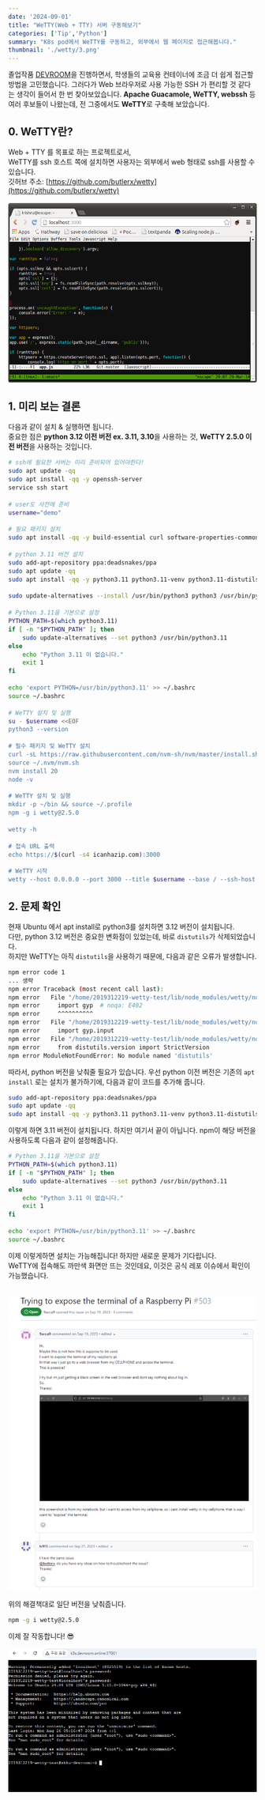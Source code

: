 ```yaml
---
date: '2024-09-01'
title: "WeTTY(Web + TTY) 서버 구동해보기"
categories: ['Tip','Python']
summary: "K8s pod에서 WeTTY를 구동하고, 외부에서 웹 페이지로 접근해봅니다."
thumbnail: './wetty/3.png'
---
```


졸업작품 [DEVROOM](https://github.com/DEVROOM-OFFICIAL)을 진행하면서, 학생들의 교육용 컨테이너에 조금 더 쉽게 접근할 방법을 고민했습니다. 그러다가 Web 브라우저로 사용 가능한 SSH 가 편리할 것 같다는 생각이 들어서 한 번 찾아보았습니다. **Apache Guacamole, WeTTY, webssh** 등 여러 후보들이 나왔는데, 전 그중에서도 **WeTTY**로 구축해 보았습니다.

## 0. WeTTY란?
Web + TTY 를 목표로 하는 프로젝트로서,  
WeTTY를 ssh 호스트 쪽에 설치하면 사용자는 외부에서 web 형태로 ssh를 사용할 수 있습니다.  
깃허브 주소: [https://github.com/butlerx/wetty](https://github.com/butlerx/wetty)
</br>  
![1](./wetty/1.png)

## 1. 미리 보는 결론

다음과 같이 설치 & 실행하면 됩니다.  
중요한 점은 **python 3.12 이전 버전 ex. 3.11, 3.10**을 사용하는 것, **WeTTY 2.5.0 이전 버전**을 사용하는 것입니다.  


```bash
# ssh에 필요한 서버는 미리 준비되어 있어야한다!
sudo apt update -qq
sudo apt install -qq -y openssh-server
service ssh start

# user도 사전에 준비
username="demo"

# 필요 패키지 설치
sudo apt install -qq -y build-essential curl software-properties-common openssh-client

# python 3.11 버전 설치
sudo add-apt-repository ppa:deadsnakes/ppa
sudo apt update -qq
sudo apt install -qq -y python3.11 python3.11-venv python3.11-distutils

sudo update-alternatives --install /usr/bin/python3 python3 /usr/bin/python3.11 1

# Python 3.11을 기본으로 설정
PYTHON_PATH=$(which python3.11)
if [ -n "$PYTHON_PATH" ]; then
    sudo update-alternatives --set python3 /usr/bin/python3.11
else
    echo "Python 3.11 이 없습니다."
    exit 1
fi

echo 'export PYTHON=/usr/bin/python3.11' >> ~/.bashrc
source ~/.bashrc

# WeTTY 설치 및 실행
su - $username <<EOF
python3 --version

# 필수 패키지 및 WeTTY 설치
curl -sL https://raw.githubusercontent.com/nvm-sh/nvm/master/install.sh | bash && source ~/.profile
source ~/.nvm/nvm.sh
nvm install 20
node -v

# WeTTY 설치 및 실행
mkdir -p ~/bin && source ~/.profile
npm -g i wetty@2.5.0

wetty -h

# 접속 URL 출력
echo https://$(curl -s4 icanhazip.com):3000

# WeTTY 시작
wetty --host 0.0.0.0 --port 3000 --title $username --base / --ssh-host localhost --ssh-user $username --ssh-port 22 --ssh-auth password
```

## 2. 문제 확인
현재 Ubuntu 에서 apt install로 python3를 설치하면 3.12 버전이 설치됩니다.  
다만, python 3.12 버전은 중요한 변화점이 있었는데, 바로 `distutils`가 삭제되었습니다.  
하지만 WeTTY는 아직 `distutils`을 사용하기 때문에, 다음과 같은 오류가 발생합니다.

```bash
npm error code 1
... 생략
npm error Traceback (most recent call last):
npm error   File "/home/2019312219-wetty-test/lib/node_modules/wetty/node_modules/node-gyp/gyp/gyp_main.py", line 42, in <module>
npm error     import gyp  # noqa: E402
npm error     ^^^^^^^^^^
npm error   File "/home/2019312219-wetty-test/lib/node_modules/wetty/node_modules/node-gyp/gyp/pylib/gyp/__init__.py", line 9, in <module>
npm error     import gyp.input
npm error   File "/home/2019312219-wetty-test/lib/node_modules/wetty/node_modules/node-gyp/gyp/pylib/gyp/input.py", line 19, in <module>
npm error     from distutils.version import StrictVersion
npm error ModuleNotFoundError: No module named 'distutils'

```

따라서, python 버전을 낮춰줄 필요가 있습니다. 우선 python 이전 버전은 기존의 `apt install` 로는 설치가 불가하기에, 다음과 같이 코드를 추가해 줍니다.  
```bash
sudo add-apt-repository ppa:deadsnakes/ppa
sudo apt update -qq
sudo apt install -qq -y python3.11 python3.11-venv python3.11-distutils
```

이렇게 하면 3.11 버전이 설치됩니다. 하지만 여기서 끝이 아닙니다. npm이 해당 버전을 사용하도록 다음과 같이 설정해줍니다.

```bash
# Python 3.11을 기본으로 설정
PYTHON_PATH=$(which python3.11)
if [ -n "$PYTHON_PATH" ]; then
    sudo update-alternatives --set python3 /usr/bin/python3.11
else
    echo "Python 3.11 이 없습니다."
    exit 1
fi

echo 'export PYTHON=/usr/bin/python3.11' >> ~/.bashrc
source ~/.bashrc
```

이제 이렇게하면 설치는 가능해집니다! 하지만 새로운 문제가 기다립니다.  
WeTTY에 접속해도 까만색 화면만 뜨는 것인데요, 이것은 공식 레포 이슈에서 확인이 가능했습니다.  
</br>  
  
![2](./wetty/2.png)

위의 해결책대로 일단 버전을 낮춰줍니다.

```bash
npm -g i wetty@2.5.0
```

이제 잘 작동합니다! 😎

![3](./wetty/3.png)